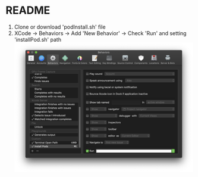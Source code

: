# README

1. Clone or download 'podInstall.sh' file 
2. XCode -> Behaviors -> Add 'New Behavior' -> Check 'Run' and setting 'installPod.sh' path 
![Screenshot](https://github.com/gregoryjin/pod_install_on_xcode/blob/master/Screenshot.png?raw=true "Screenshot")
